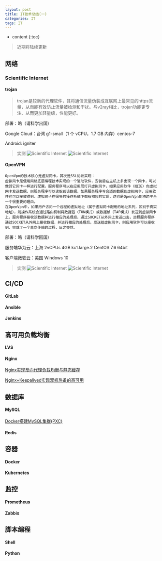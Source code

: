 ```yaml
---
layout: post
title: IT技术总结(一)
categories: IT
tags: IT
---
```


* content
{:toc}

> 近期将陆续更新

## 网络
### Scientific Internet

#### trojan
>trojan是较新的代理软件，其将通信流量伪装成互联网上最常见的https流量，从而能有效防止流量被检测和干扰。与v2ray相比，trojan功能更专注、从而更加轻量级，性能更好。

部署：略（请科学出国）

Google Cloud：台湾 g1-small（1 个 vCPU，1.7 GB 内存）centos-7

Android: igniter

>实测
![Scientific Internet](https://www.aiops.work/images/Scientific/001.jpg)
![Scientific Internet](https://www.aiops.work/images/Scientific/002.jpg)





#### OpenVPN
    OpenVpn的技术核心是虚拟网卡，其次是SSL协议实现：
    虚拟网卡是使用网络底层编程技术实现的一个驱动软件，安装后在主机上多出现一个网卡，可以像其它网卡一样进行配置。服务程序可以在应用层打开虚拟网卡，如果应用软件（如IE）向虚拟网卡发送数据，则服务程序可以读取到该数据，如果服务程序写合适的数据到虚拟网卡，应用软件也可以接收得到。虚拟网卡在很多的操作系统下都有相应的实现，这也是OpenVpn能够跨平台一个很重要的理由。
    在OpenVpn中，如果用户访问一个远程的虚拟地址（属于虚拟网卡配用的地址系列，区别于真实地址），则操作系统会通过路由机制将数据包（TUN模式）或数据帧（TAP模式）发送到虚拟网卡上，服务程序接收该数据并进行相应的处理后，通过SOCKET从外网上发送出去，远程服务程序通过SOCKET从外网上接收数据，并进行相应的处理后，发送给虚拟网卡，则应用软件可以接收到，完成了一个单向传输的过程，反之亦然。

部署：略（请科学回国）

服务端华为云：上海 2vCPUs 4GB kc1.large.2 CentOS 7.6 64bit 

客户端微软云：美国 Windows 10

>实测
![Scientific Internet](https://www.aiops.work/images/Scientific/004.jpg)
![Scientific Internet](https://www.aiops.work/images/Scientific/005.jpg)



## CI/CD
#### GitLab
#### Ansible
#### Jenkins

## 高可用负载均衡
#### LVS
#### Nginx
[Nginx实现反向代理负载均衡与静态缓存](http://www.aiops.work/2020/06/18/Nginx-Reverse-Proxy-Load-Balance-Cache/)

[Nginx+Keepalived实现双机热备的高可用](http://www.aiops.work/2020/06/19/Nginx-Keepalived-Active-Standby-high-availability/)



## 数据库
#### MySQL

[Docker搭建MySQL集群(PXC)](http://www.aiops.work/2020/07/08/Docker-MySQL-Cluster-PXC/)

#### Redis


## 容器
#### Docker
#### Kubernetes

## 监控
#### Prometheus
#### Zabbix

## 脚本编程
#### Shell
#### Python